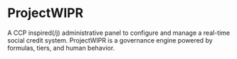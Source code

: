 # ProjectWIPR
A CCP inspired(/j) administrative panel to configure and manage a real-time social credit system. ProjectWIPR is a governance engine powered by formulas, tiers, and human behavior.
